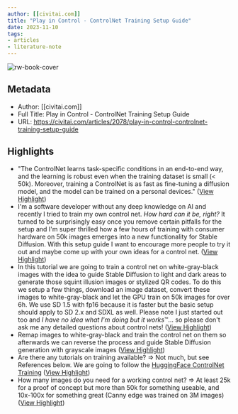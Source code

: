 ```yaml
---
author: [[civitai.com]]
title: "Play in Control - ControlNet Training Setup Guide"
date: 2023-11-10
tags: 
- articles
- literature-note
---
```

![rw-book-cover](https://image.civitai.com/xG1nkqKTMzGDvpLrqFT7WA/ad8d3655-a607-4577-8163-7203e17f505a/width=1200/ad8d3655-a607-4577-8163-7203e17f505a.jpeg)

## Metadata
- Author: [[civitai.com]]
- Full Title: Play in Control - ControlNet Training Setup Guide
- URL: https://civitai.com/articles/2078/play-in-control-controlnet-training-setup-guide

## Highlights
- "The ControlNet learns task-specific conditions in an end-to-end way, and the learning is robust even when the training dataset is small (< 50k). Moreover, training a ControlNet is as fast as fine-tuning a diffusion model, and the model can be trained on a personal devices." ([View Highlight](https://read.readwise.io/read/01hetwqja4txx3vr86zfszq4yf))
- I'm a software developer without any deep knowledge on AI and recently I tried to train my own control net. *How hard can it be, right?* It turned to be surprisingly easy once you remove certain pitfalls for the setup and I'm super thrilled how a few hours of training with consumer hardware on 50k images emerges into a new functionality for Stable Diffusion. With this setup guide I want to encourage more people to try it out and maybe come up with your own ideas for a control net. ([View Highlight](https://read.readwise.io/read/01hetwr5a7sartb2jwjfjk1cns))
- In this tutorial we are going to train a control net on white-gray-black images with the idea to guide Stable Diffusion to light and dark areas to generate those squint illusion images or stylized QR codes. To do this we setup a few things, download an image dataset, convert these images to white-gray-black and let the GPU train on 50k images for over 6h. We use SD 1.5 with fp16 because it is faster but the basic setup should apply to SD 2.x and SDXL as well. Please note I just started out too and *I have no idea what I'm doing but it works*™... so please don't ask me any detailed questions about control nets! ([View Highlight](https://read.readwise.io/read/01hetws1qxwcrawqcdzv7mfwat))
- Remap images to white-gray-black and train the control net on them so afterwards we can reverse the process and guide Stable Diffusion generation with grayscale images ([View Highlight](https://read.readwise.io/read/01hetws7zc0pvtsh59vyxmrqp0))
- Are there any tutorials on training available? => Not much, but see References below. We are going to follow the [HuggingFace ControlNet Training](https://huggingface.co/docs/diffusers/training/controlnet) ([View Highlight](https://read.readwise.io/read/01hetwsgdxx7x0dpa7pneb1j5h))
- How many images do you need for a working control net? => At least 25k for a proof of concept but more than 50k for something useable, and 10x-100x for something great (Canny edge was trained on 3M images) ([View Highlight](https://read.readwise.io/read/01hetwsv25g7r83yecd1rkrb6m))

